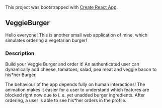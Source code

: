 This project was bootstrapped with [Create React App](https://github.com/facebook/create-react-app).

## VeggieBurger

Hello everyone! This is another small web application of mine, which simulates ordering a vegetarian burger!

### Description

Build your Veggie Burger and order it! An authenticated user can dynamically add cheese, tomatoes, salad, pea meat and veggie bacon to his\*her Burger.

The behaviour of the app depends fully on human interactions! The animation makes it easier for a user to understand which features are blocked right now due to i. e. yet unadded burger ingredients. After ordering, a user is able to see his\*her orders in the profile.
